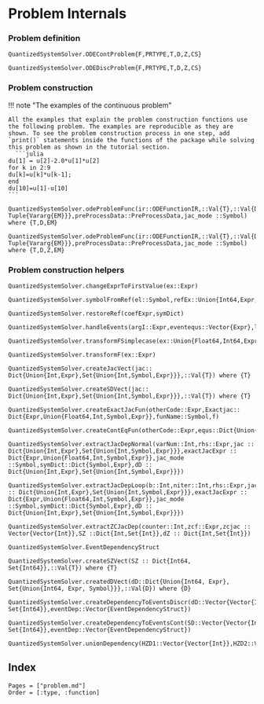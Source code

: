 # Problem Internals


### Problem definition

```@docs
QuantizedSystemSolver.ODEContProblem{F,PRTYPE,T,D,Z,CS}
```


```@docs
QuantizedSystemSolver.ODEDiscProblem{F,PRTYPE,T,D,Z,CS}
```



### Problem construction

!!! note "The examples of the continuous problem"

    All the examples that explain the problem construction functions use the following problem. The examples are reproducible as they are shown. To see the problem construction process in one step, add `print()` statements inside the functions of the package while solving this problem as shown in the tutorial section.
      ```julia
    du[1] = u[2]-2.0*u[1]*u[2]
    for k in 2:9  
    du[k]=u[k]*u[k-1];
    end 
    du[10]=u[1]-u[10]
    ```
 


```@docs 
QuantizedSystemSolver.odeProblemFunc(ir::ODEFunctionIR,::Val{T},::Val{D},::Val{0},initCond::Vector{Float64},discrVars::Union{Vector{EM}, Tuple{Vararg{EM}}},preProcessData::PreProcessData,jac_mode ::Symbol) where {T,D,EM} 

```

```@docs
QuantizedSystemSolver.odeProblemFunc(ir::ODEFunctionIR,::Val{T},::Val{D},::Val{Z},initCond::Vector{Float64},discrVars::Union{Vector{EM}, Tuple{Vararg{EM}}},preProcessData::PreProcessData,jac_mode ::Symbol) where {T,D,Z,EM}
```

### Problem construction helpers



```@docs
QuantizedSystemSolver.changeExprToFirstValue(ex::Expr) 
```
```@docs
QuantizedSystemSolver.symbolFromRef(el::Symbol,refEx::Union{Int64,Expr,Symbol}) 
```

```@docs
QuantizedSystemSolver.restoreRef(coefExpr,symDict)
```



```@docs
QuantizedSystemSolver.handleEvents(argI::Expr,eventequs::Vector{Expr},length_zcequs::Int64,evsArr::Vector{EventDependencyStruct})
```

```@docs
QuantizedSystemSolver.transformFSimplecase(ex::Union{Float64,Int64,Expr,Symbol})
```

```@docs
QuantizedSystemSolver.transformF(ex::Expr)
```



```@docs
QuantizedSystemSolver.createJacVect(jac:: Dict{Union{Int,Expr},Set{Union{Int,Symbol,Expr}}},::Val{T}) where {T}
```

```@docs
QuantizedSystemSolver.createSDVect(jac:: Dict{Union{Int,Expr},Set{Union{Int,Symbol,Expr}}},::Val{T}) where {T}
```

```@docs
QuantizedSystemSolver.createExactJacFun(otherCode::Expr,Exactjac:: Dict{Expr,Union{Float64,Int,Symbol,Expr}},funName::Symbol,f)
```

```@docs
QuantizedSystemSolver.createContEqFun(otherCode::Expr,equs::Dict{Union{Int,Expr},Union{Int,Symbol,Expr}},fname::Symbol,f)
```

```@docs
QuantizedSystemSolver.extractJacDepNormal(varNum::Int,rhs::Expr,jac :: Dict{Union{Int,Expr},Set{Union{Int,Symbol,Expr}}},exactJacExpr :: Dict{Expr,Union{Float64,Int,Symbol,Expr}},jac_mode ::Symbol,symDict::Dict{Symbol,Expr},dD :: Dict{Union{Int,Expr},Set{Union{Int,Symbol,Expr}}}) 
```

```@docs
QuantizedSystemSolver.extractJacDepLoop(b::Int,niter::Int,rhs::Expr,jac :: Dict{Union{Int,Expr},Set{Union{Int,Symbol,Expr}}},exactJacExpr :: Dict{Expr,Union{Float64,Int,Symbol,Expr}},jac_mode ::Symbol,symDict::Dict{Symbol,Expr},dD :: Dict{Union{Int,Expr},Set{Union{Int,Symbol,Expr}}}) 
```

```@docs
QuantizedSystemSolver.extractZCJacDep(counter::Int,zcf::Expr,zcjac :: Vector{Vector{Int}},SZ ::Dict{Int,Set{Int}},dZ :: Dict{Int,Set{Int}})
```

```@docs
QuantizedSystemSolver.EventDependencyStruct
```

```@docs
QuantizedSystemSolver.createSZVect(SZ :: Dict{Int64, Set{Int64}},::Val{T}) where {T} 
```

```@docs
QuantizedSystemSolver.createdDVect(dD::Dict{Union{Int64, Expr}, Set{Union{Int64, Expr, Symbol}}},::Val{D}) where {D}
```

```@docs
QuantizedSystemSolver.createDependencyToEventsDiscr(dD::Vector{Vector{Int}},dZ::Dict{Int64, Set{Int64}},eventDep::Vector{EventDependencyStruct}) 
```

```@docs
QuantizedSystemSolver.createDependencyToEventsCont(SD::Vector{Vector{Int}},sZ::Dict{Int64, Set{Int64}},eventDep::Vector{EventDependencyStruct}) 
```

```@docs
QuantizedSystemSolver.unionDependency(HZD1::Vector{Vector{Int}},HZD2::Vector{Vector{Int}})
```



## Index

```@index
Pages = ["problem.md"]
Order = [:type, :function]
```